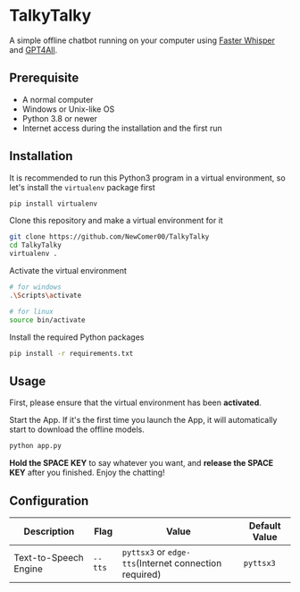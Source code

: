 # TalkyTalky
A simple offline chatbot running on your computer using [Faster Whisper](https://github.com/guillaumekln/faster-whisper) and [GPT4All](https://github.com/nomic-ai/gpt4all). 

## Prerequisite
- A normal computer
- Windows or Unix-like OS
- Python 3.8 or newer
- Internet access during the installation and the first run

## Installation
It is recommended to run this Python3 program in a virtual environment, so let's install the `virtualenv` package first
```sh
pip install virtualenv
```

Clone this repository and make a virtual environment for it
```sh
git clone https://github.com/NewComer00/TalkyTalky
cd TalkyTalky
virtualenv .
```

Activate the virtual environment
```sh
# for windows
.\Scripts\activate

# for linux
source bin/activate
```

Install the required Python packages
```sh
pip install -r requirements.txt
```

## Usage
First, please ensure that the virtual environment has been **activated**.

Start the App. If it's the first time you launch the App, it will automatically start to download the offline models.
```sh
python app.py
```

**Hold the SPACE KEY** to say whatever you want, and **release the SPACE KEY** after you finished. Enjoy the chatting!

## Configuration
| Description | Flag | Value | Default Value |
| - | - | - | - |
| Text-to-Speech Engine | `--tts` | `pyttsx3` or `edge-tts`(Internet connection required) | `pyttsx3` |

